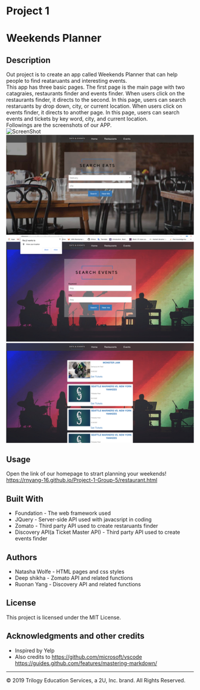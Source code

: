 # Project 1
# Weekends Planner

## Description 

Out project is to create an app called Weekends Planner that can help people to find reataruants and interesting events.<br>
This app has three basic pages. The first page is the main page with two catagraies, restaurants finder and events finder. When users click on the restaurants finder, it directs to the second. In this page, users can search restaruants by drop down, city, or current location. When users click on events finder, it directs to another page. In this page, users can search events and tickets by key word, city, and current location.<br>
Followings are the screenshots of our APP.<br>
![ScreenShot](assets/images/screenshot_1_homepage.png)<br>
![ScreenShot](assets/images/screenshot_2_restaruants.png)<br>
![ScreenShot](assets/images/screenshot_3_events.png)<br>
![ScreenShot](assets/images/screetshot_4_results.png)<br>

## Usage 
Open the link of our homepage to strart planning your weekends!<br>
https://rnyang-16.github.io/Project-1-Group-5/restaurant.html

## Built With
  * Foundation -  The web framework used
  * JQuery - Server-side API used with javacsript in coding
  * Zomato - Third party API used to create restaruants finder
  * Discovery API(a Ticket Master API) - Third party API used to create events finder


## Authors
  * Natasha Wolfe - HTML pages and css styles
  * Deep shikha  - Zomato API and related functions
  * Ruonan Yang - Discovery API and related functions

## License

This project is licensed under the MIT License.

## Acknowledgments and other credits
 * Inspired by Yelp
 * Also credits to https://github.com/microsoft/vscode<br>
   https://guides.github.com/features/mastering-markdown/



---
© 2019 Trilogy Education Services, a 2U, Inc. brand. All Rights Reserved.
